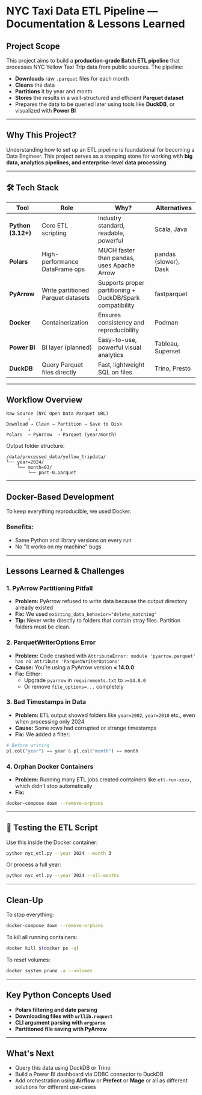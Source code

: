 # NYC Taxi Data ETL Pipeline — Documentation & Lessons Learned

## Project Scope
This project aims to build a **production-grade Batch ETL pipeline** that processes NYC Yellow Taxi Trip data from public sources. The pipeline:

- **Downloads** raw `.parquet` files for each month
- **Cleans** the data
- **Partitions** it by year and month
- **Stores** the results in a well-structured and efficient **Parquet dataset**
- Prepares the data to be queried later using tools like **DuckDB**, or visualized with **Power BI**

---

## Why This Project?
Understanding how to set up an ETL pipeline is foundational for becoming a Data Engineer.
This project serves as a stepping stone for working with **big data, analytics pipelines, and enterprise-level data processing**.

---

## 🛠️ Tech Stack

| Tool           | Role                          | Why?                                          | Alternatives          |
|----------------|-------------------------------|-----------------------------------------------|------------------------|
| **Python (3.12+)** | Core ETL scripting         | Industry standard, readable, powerful         | Scala, Java            |
| **Polars**     | High-performance DataFrame ops | MUCH faster than pandas, uses Apache Arrow   | pandas (slower), Dask  |
| **PyArrow**    | Write partitioned Parquet datasets | Supports proper partitioning + DuckDB/Spark compatibility | fastparquet           |
| **Docker**     | Containerization              | Ensures consistency and reproducibility       | Podman                 |
| **Power BI**   | BI layer (planned)            | Easy-to-use, powerful visual analytics        | Tableau, Superset      |
| **DuckDB**     | Query Parquet files directly  | Fast, lightweight SQL on files                | Trino, Presto          |

---

## Workflow Overview

```
Raw Source (NYC Open Data Parquet URL)
        ↓
Download → Clean → Partition → Save to Disk
        ↓           ↓            ↓
Polars  → PyArrow  → Parquet (year/month)
```

Output folder structure:

```
/data/processed_data/yellow_tripdata/
└── year=2024/
    └── month=03/
        └── part-0.parquet
```

---

## Docker-Based Development
To keep everything reproducible, we used Docker.

### Benefits:
- Same Python and library versions on every run
- No "it works on my machine" bugs

---

## Lessons Learned & Challenges

### 1. PyArrow Partitioning Pitfall
- **Problem:** PyArrow refused to write data because the output directory already existed
- **Fix:** We used `existing_data_behavior="delete_matching"`
- **Tip:** Never write directly to folders that contain stray files. Partition folders must be clean.

### 2. ParquetWriterOptions Error
- **Problem:** Code crashed with `AttributeError: module 'pyarrow.parquet' has no attribute 'ParquetWriterOptions'`
- **Cause:** You’re using a PyArrow version **< 14.0.0**
- **Fix:** Either:
  - Upgrade `pyarrow` in `requirements.txt` to `>=14.0.0`
  - Or remove `file_options=...` completely

### 3. Bad Timestamps in Data
- **Problem:** ETL output showed folders like `year=2002`, `year=2010` etc., even when processing only 2024
- **Cause:** Some rows had corrupted or strange timestamps
- **Fix:** We added a filter:

```python
# Before writing
pl.col("year") == year & pl.col("month") == month
```

### 4. Orphan Docker Containers
- **Problem:** Running many ETL jobs created containers like `etl-run-xxxx`, which didn’t stop automatically
- **Fix:**

```bash
docker-compose down --remove-orphans
```

---

## 🧪 Testing the ETL Script
Use this inside the Docker container:

```bash
python nyc_etl.py --year 2024 --month 3
```

Or process a full year:

```bash
python nyc_etl.py --year 2024 --all-months
```

---

## Clean-Up
To stop everything:

```bash
docker-compose down --remove-orphans
```

To kill all running containers:

```bash
docker kill $(docker ps -q)
```

To reset volumes:

```bash
docker system prune -a --volumes
```

---

## Key Python Concepts Used
- **Polars filtering and date parsing**
- **Downloading files with `urllib.request`**
- **CLI argument parsing with `argparse`**
- **Partitioned file saving with PyArrow**

---

## What's Next
- Query this data using DuckDB or Trino
- Build a Power BI dashboard via ODBC connector to DuckDB
- Add orchestration using **Airflow** or **Prefect** or **Mage** or all as different solutions for different use-cases
